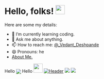 # Hello, folks! <img src="https://raw.githubusercontent.com/MartinHeinz/MartinHeinz/master/wave.gif" width="30px">


Here are some my details:

- 🌱 I’m currently learning coding.
- 💬 Ask me about anything.
- 📫 How to reach me: [@_Vedant_Deshpande](https://www.instagram.com/_vedant_deshpande_/)
- 😄 Pronouns: he
- [About Me.](http://vedantdeshpande.freetzi.com/)

Hello <img align="center" src="https://github-readme-stats.vercel.app/api/<CARD_TYPE>/?username=vmDeshpande&theme=<THEME_NAME>" />
Hello <img src="https://raw.githubusercontent.com/vmDeshpande/vmDeshpande/master/<GIF_NAME>.gif" width="30px">
[![Header](https://raw.githubusercontent.com/MartinHeinz/vmDeshpande/vmDeshpande/readme_header.png "Header")](https://some-url.dev/)
![](https://img.shields.io/badge/<WORD_ON_LEFT>-<WORD_ON_RIGHT>-informational?style=flat&logo=<LOGO_NAME>&logoColor=white&color=2bbc8a)
![](https://img.shields.io/badge/<WORD_ON_LEFT>-<WORD_ON_RIGHT>-informational?style=flat&logo=data:image/svg%2bxml;base64,<BASE64_DATA>)
